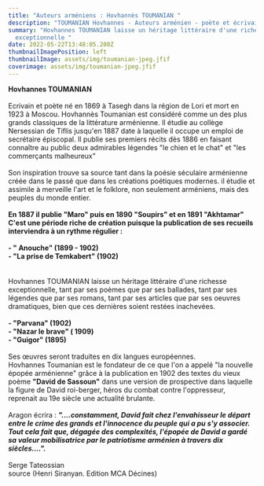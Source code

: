 ```yaml
---
title: "Auteurs arméniens : Hovhannès TOUMANIAN "
description: "TOUMANIAN Hovhannes - Auteurs arménien - poète et écrivain arménien "
summary: "Hovhannes TOUMANIAN laisse un héritage littéraire d'une richesse
  exceptionnelle "
date: 2022-05-22T13:48:05.200Z
thumbnailImagePosition: left
thumbnailImage: assets/img/toumanian-jpeg.jfif
coverimage: assets/img/toumanian-jpeg.jfif
---
```

**Hovhannes TOUMANIAN** \
\
Ecrivain et poète né en 1869 à Tasegh dans la région de Lori et mort en 1923 à Moscou. Hovhannès Toumanian est considéré comme un des plus grands classiques de la littérature arménienne. Il étudie au collège Nersessian de Tiflis jusqu'en 1887 date à laquelle il occupe un emploi de secrétaire épiscopal. Il publie ses premiers récits dès 1886 en faisant connaître au public deux admirables légendes "le chien et le chat" et "les commerçants malheureux" \
\
Son inspiration trouve sa source tant dans la poésie séculaire arménienne créée dans le passé que dans les créations poétiques modernes. il étudie et assimile à merveille l'art et le folklore, non seulement arméniens, mais des peuples du monde entier.\
\
**En 1887 il publie "Maro" puis en 1890 "Soupirs" et en 1891 "Akhtamar"** \
**C'est une période riche de création puisque la publication de ses recueils interviendra à un rythme régulier :** \
\
**\- " Anouche" (1899 - 1902)**\
**\- "La prise de Temkabert"  (1902)** \
\
\
Hovhannes TOUMANIAN laisse un héritage littéraire d'une richesse exceptionnelle, tant par ses poèmes que par ses ballades, tant par ses légendes que par ses romans, tant par ses articles que par ses oeuvres dramatiques, bien que ces dernières soient restées inachevées. \
\
**\- "Parvana" (1902)**\
**\- "Nazar le brave" ( 1909)**\
**\- "Guigor" (1895)**\
\
Ses œuvres seront traduites en dix langues européennes. \
Hovhannes Toumanian est le fondateur de ce que l'on a appelé "la nouvelle épopée arménienne" grâce à la publication en 1902 des textes du vieux poème **"David de Sassoun"** dans une version de prospective dans laquelle la figure de David roi-berger, héros du combat contre l'oppresseur, reprenait au 19e siècle une actualité brulante.\
\
Aragon écrira : ***"....constamment, David fait chez l'envahisseur le départ entre le crime des grands et l'innocence du peuple qui a pu s'y associer. Tout cela fait que, dégagée des complexités, l'épopée de David a gardé sa valeur mobilisatrice par le patriotisme arménien à travers dix siècles....".***\
\
Serge Tateossian \
source (Henri Siranyan. Edition MCA Décines)